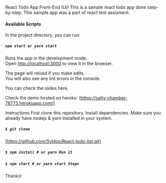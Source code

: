 React Todo App Front-End (Ui) This is a sample react todo app done step-by-step. This sample app was a part of react test assisment.

#### Available Scripts

In the project directory, you can run:

##### `npm start or yarn start`

Runs the app in the development mode.<br>
Open [http://localhost:3000](http://localhost:3000) to view it in the browser.

The page will reload if you make edits.<br>
You will also see any lint errors in the console.


You can check the slides here.

Check the demo hosted on heroku` 
[https://salty-chamber-78773.herokuapp.com/]

Instructions First clone this repository.
Install dependencies. Make sure you already have nodejs & yarn installed in your system.

##### `$ git clone` 
[https://github.com/Syldox/React-todo-list.git]

##### `$ npm install # or yarn Run it`

##### `$ npm start # or yarn start Steps`

Thanks!